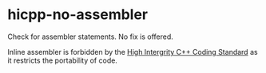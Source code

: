 # hicpp-no-assembler

Check for assembler statements. No fix is offered.

Inline assembler is forbidden by the [High Intergrity C++ Coding
Standard](http://www.codingstandard.com/section/7-5-the-asm-declaration/)
as it restricts the portability of code.

